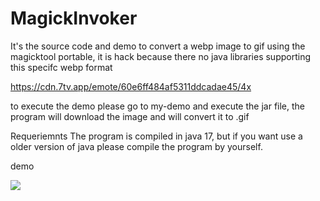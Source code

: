 # MagickInvoker

It's the source code and demo to convert a webp image to gif using the magicktool portable, it is hack because there no java libraries supporting this specifc webp format

https://cdn.7tv.app/emote/60e6ff484af5311ddcadae45/4x


to execute the demo please go to my-demo and execute the jar file, the program will download the image and will convert it to .gif


Requeriemnts
The program is compiled in java 17, but if you want use a older version of java please compile the program by yourself.


demo 


![](https://s4.gifyu.com/images/Animation.gif)

